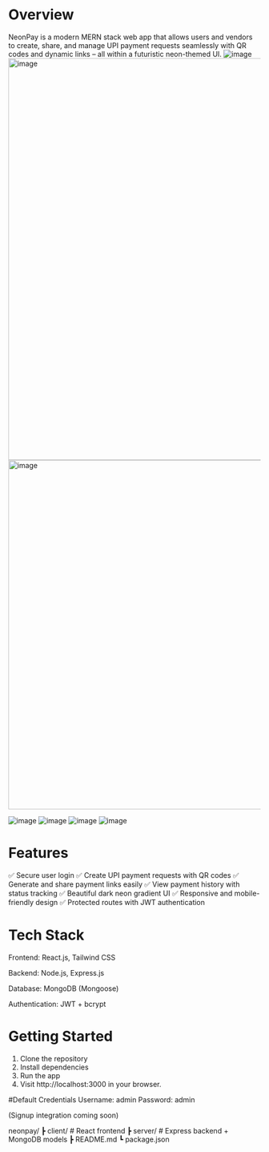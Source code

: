 # Overview
NeonPay is a modern MERN stack web app that allows users and vendors to create, share, and manage UPI payment requests seamlessly with QR codes and dynamic links – all within a futuristic neon-themed UI.
![image](https://github.com/user-attachments/assets/48f7d0ef-5b5f-425e-83c6-6593fa26724a)
<img width="1919" height="802" alt="image" src="https://github.com/user-attachments/assets/48bbbe25-7eef-4fe6-b0a9-ba69c51ee449" />
<img width="1919" height="697" alt="image" src="https://github.com/user-attachments/assets/f64fc666-668b-42c0-b8d0-5cd81969b55f" />

![image](https://github.com/user-attachments/assets/735964d0-c079-4b7e-87db-4ced193f354d)
![image](https://github.com/user-attachments/assets/9317f2d2-4e0f-4185-94e6-ddffe4744608)
![image](https://github.com/user-attachments/assets/d2b2f635-6180-4574-9d27-9516ffac4c11)
![image](https://github.com/user-attachments/assets/9497c17e-5921-440a-b5ee-0a026974cd0c)






# Features
✅ Secure user login
✅ Create UPI payment requests with QR codes
✅ Generate and share payment links easily
✅ View payment history with status tracking
✅ Beautiful dark neon gradient UI
✅ Responsive and mobile-friendly design
✅ Protected routes with JWT authentication

# Tech Stack
Frontend: React.js, Tailwind CSS

Backend: Node.js, Express.js

Database: MongoDB (Mongoose)

Authentication: JWT + bcrypt

# Getting Started
1. Clone the repository
2. Install dependencies
3. Run the app
4. Visit http://localhost:3000 in your browser.

#Default Credentials
Username: admin
Password: admin

(Signup integration coming soon)

neonpay/
 ┣ client/       # React frontend
 ┣ server/       # Express backend + MongoDB models
 ┣ README.md
 ┗ package.json

